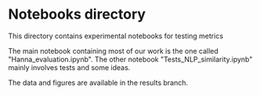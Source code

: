 # Notebooks directory

This directory contains experimental notebooks for testing metrics

The main notebook containing most of our work is the one called "Hanna_evaluation.ipynb". The other notebook "Tests_NLP_similarity.ipynb" mainly involves tests and some ideas. 

The data and figures are available in the results branch. 
